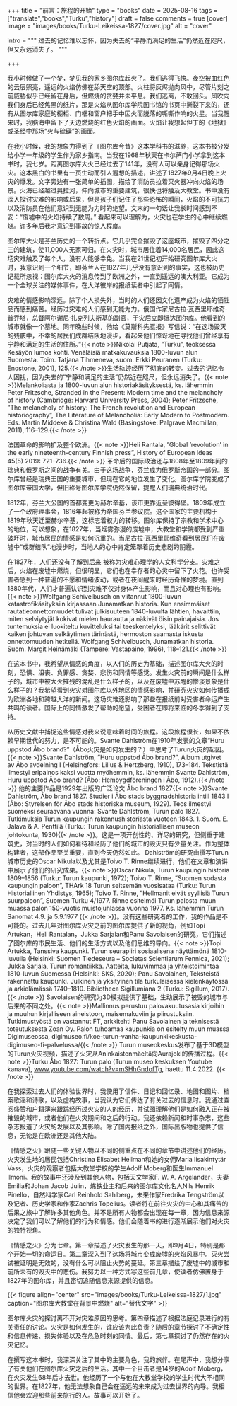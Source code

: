 +++
title = "前言：旅程的开始"
type  = "books"
date = 2025-08-16
tags = ["translate","books","Turku","history"]
draft = false
comments = true
[cover]
image = "images/books/Turku-Leikeissa-1827/cover.jpg"
alt   = "cover"

intro = """
过去的记忆难以忘怀，因为失去的“平静而满足的生活”仍然近在咫尺，但又永远消失了。
"""

+++


我小时候做了一个梦，梦见我的家乡图尔库起火了。我们逃得飞快。夜空被血红色的云层照亮，遥远的火焰仿佛在舔天空的顶部。火柱将灰烬抛向风中，尽管片刻之前威胁似乎已经留在身后，但燃烧的贪婪并未平息。我们逃离，不敢回头。风吹向我们身后已经焦黑的纸片，那是火焰从图尔库学院图书馆的书页中撕裂下来的，还有从图尔库家庭的橱柜、门框和窗户把手中因火而脱落的嘶嘶作响的火星。当我醒来时，我脑海中留下了天边燃烧的红色火焰的画面。火焰让我想起但丁的《地狱》或圣经中那场“火与硫磺”的画面。

在我小时候，我的想象力得到了《图尔库今昔》这本学科书的滋养，这本书被分发给小学一年级的学生作为家乡指南。当我在1968年秋天在卡尔萨门小学拿到这本书时，我七岁。距离图尔库大火已经过去了141年，没有人可以亲身记得那场火灾。这本黑白的书里有一页生动而引人遐想的描述，讲述了1827年9月4日晚上火灾的爆发。文字旁边有一张简单的插图，描绘了消防员拉着灭火器冲向火焰的场景。火海已经越过奥拉河，伸向城市的重要建筑，很快也将触及大教堂。书中没有深入探讨灾难的影响或后果，但是孩子们记住了那些恐怖的瞬间，火焰的不可抗力以及消防员在他们意识到无能为力时的绝望。文末的一句话让我长时间感到不安：“废墟中的火焰持续了数周。” 看起来可以理解为，火灾也在学生的心中继续燃烧。许多年后我才意识到事故的惊人程度。

图尔库大火是芬兰历史的一个转折点。它几乎完全摧毁了这座城市，摧毁了四分之三的建筑，使11,000人无家可归。在火灾时，城市居住着14,000名居民，因此这场灾难触及了每个人，没有人能够幸免。当我在21世纪初开始研究图尔库大火时，我意识到一个细节，即芬兰人在1827年几乎没有意识到的事实，这也被历史记载所忽视：图尔库大火的消息传到了欧洲之外，一直到遥远的澳大利亚。它成为一个全球关注的媒体事件，在大洋彼岸的报纸读者中引起了同情。

灾难的情感影响深远。除了个人损失外，当时的人们还因文化遗产成为火焰的牺牲品而感到痛苦。经历过灾难的人们感到无能为力。俄国作家尼古拉·瓦西里耶维奇·普乔塔，总督阿尔谢尼·扎克列夫斯基的副官，于灾后立即抵达图尔库。他看到的城市就像一个墓地。同年晚些时候，他给《莫斯科先驱报》写信说：“在这场毁灭的残骸中，不幸的居民们成群结队地漫步，看起来他们惊讶地在寻找他们曾经享有宁静和满足的生活的住所。”{{< note >}}Nikolai Putjata, ”Turku”, teoksessa Kesäyön lumoa kohti. Venäläisiä
matkakuvauksia 1800-luvun alun Suomesta. Toim. Tatjana Tihmeneva,
suom. Erkki Peuranen (Turku: Enostone, 2001), 125.{{< /note >}}生活轨迹经历了彻底的转变。过去的记忆令人困扰，因为失去的“宁静和满足的生活”仍然近在咫尺，但永远消失了。{{< note >}}Melankoliasta ja 1800-luvun alun historiakäsityksestä, ks. lähemmin
 Peter Fritzsche, Stranded in the Present: Modern time and the melancholy
 of history (Cambridge: Harvard University Press, 2004); Peter Fritzsche,
 ”The melancholy of history: The French revolution and European
 historiography”, The Literature of Melancholia: Early  Modern to
 Postmodern. Eds. Martin Middeke & Christina Wald (Basingstoke:
 Palgrave Macmillan, 2011), 116–129.{{< /note >}}

法国革命的影响扩及整个欧洲。{{< note >}}Heli Rantala, ”Global ’revolution’ in the early nineteenth-century
 Finnish press”, History of European Ideas 45(5) 2019: 721–736.{{< /note >}} 革命后的国际政治还与1808年至1809年间的瑞典和俄罗斯之间的战争有关。由于这场战争，芬兰成为俄罗斯帝国的一部分。图尔库曾经是瑞典王国的重要城市，但现在它的地位发生了变化。图尔库学院变成了图尔库帝国大学，但旧称号图尔库学院仍然保留，提醒人们瑞典统治时代。

1812年，芬兰大公国的首都变更为赫尔辛基，该市更靠近圣彼得堡。1809年成立了一个政府理事会，1816年起被称为帝国芬兰参议院。这个国家的主要机构于1819年秋天迁至赫尔辛基，这标志着权力的转移。图尔库保持了宗教和学术中心的地位，可以想象，在1827年，当烟雾弥漫的废墟中，大教堂和学院都受到严重破坏时，城市居民的情感是如何沉重的。当尼古拉·瓦西里耶维奇看到居民们在废墟中“成群结队”地漫步时，当地人的心中肯定笼罩着历史悲剧的阴霾。

在1827年，人们还没有了解到后来 被称为灾难心理学的人文科学分支。灾难之后，火焰在废墟中燃烧，但很明显，它们也在幸存者的心灵中留下了火花。也许受害者感到一种普遍的不愿和情绪波动，或者在夜间醒来时经历奇怪的梦境。直到1880年代，人们才普遍认识到灾难不仅对身体产生影响，而且对心理也有影响。{{< note >}}Wolfgang Schivelbusch on viitannut 1800-luvun katastrofikäsityksiin
 kirjassaan Junamatkan historia. Kun ensimmäiset rautatieonnettomuudet
 tulivat julkisuuteen 1840-luvulta lähtien, havaittiin, miten selviytyjät
 kokivat mielen haurautta ja näkivät öisin painajaisia. Jos tuntemuksia ei
 luokiteltu kuvitteluksi tai teeskentelyksi, lääkärit selittivät kaiken johtuvan
 selkäytimen tärinästä, hermoston saamasta iskusta onnettomuuden hetkellä.
 Wolfgang Schivelbusch, Junamatkan historia. Suom. Margit Heinämäki
 (Tampere: Vastapaino, 1996), 118–121.{{< /note >}}

在这本书中，我希望从情感的角度，以人们的历史为基础，描述图尔库大火的时刻，恐惧、沮丧、负罪感、贪婪、悲伤和同情等感觉。发生火灾前的瞬间是什么样子的，城市中被大火摧残的混乱是什么样子的，以及在废墟中苏醒的惨淡景象是什么样子的？我希望看到火灾对图尔库以外地区的情感影响，并研究火灾如何传播成为欧洲各地和跨越大洋的新闻。这场灾难还影响了那些在报纸前对受害者命运产生共鸣的读者。国际上的同情激发了帮助的愿望，受困者在即将来临的冬季得到了支持。

从历史文献中捕捉这些情感对我来说意味着时间的旅程。这段旅程很长，如果不依赖早期世代的努力，是不可能的。Svante Dahlström在1910年发表的文章“Huru uppstod Åbo brand?”（Åbo火灾是如何发生的？）中思考了Turun火灾的起因。{{< note >}}Svante Dahlström, ”Huru uppstod Åbo brand?”, Album utgivet av Åbo
 avdelning I (Helsingfors: Lilius & Hertzberg, 1910), 173–184. Tekstistä
 ilmestyi eripainos kaksi vuotta myöhemmin, ks. lähemmin Svante
 Dahlström, Huru uppstod Åbo brand? (Åbo: Hembygdföreningen i Åbo,
 1912).{{< /note >}} 他的主要作品是1929年出版的广泛论文 Åbo brand 1827{{< note >}}Svante Dahlström, Åbo brand 1827. Studier i Åbo stads
 byggnadshistoria intill 1843 I (Åbo: Styrelsen för Åbo stads historiska
 museum, 1929). Teos ilmestyi suomeksi seuraavana vuonna: Svante
 Dahlström, Turun palo 1827. Tutkimuksia Turun kaupungin
 rakennushistoriasta vuoteen 1843. 1. Suom. E. Jalava & A. Penttilä (Turku:
 Turun kaupungin historiallisen museon johtokunta, 1930){{< /note >}}。这是一项开创性的、详尽的研究，但侧重于建筑史，对当时的人们如何看待和经历了他们的城市的毁灭只有少量关注。作为整体构建者，这部作品至关重要，直到今天仍然如此。 Dahlström的研究由撰写Turun城市历史的Oscar Nikula以及尤其是Toivo T. Rinne继续进行，他们在文章和演讲中展示了他们的研究成果。{{< note >}}Oscar Nikula, Turun kaupungin historia 1809–1856 (Turku: Turun
kaupunki, 1972); Toivo T. Rinne, ”Suomen sodasta kaupungin paloon”,
 THArk 18 Turun seitsemän vuosisataa (Turku: Turun Historiallinen
 Yhdistys, 1965); Toivo T. Rinne, ”Hellmanit eivät syyllisiä Turun
 suurpaloon”, Suomen Turku 4/1977. Rinne esitelmöi Turun palosta muun
 muassa palon 150-vuotis muistojuhlassa vuonna 1977. Ks. lähemmin Turun
 Sanomat 4.9. ja 5.9.1977 {{< /note >}}。没有这些研究者的工作，我的作品是不可能的。过去几年对图尔库火灾之前的图尔库提供了新的视角，例如Topi Artukan，Heli Rantalan，Jukka Sarjalan和Panu Savolaisen的研究，它们描述了图尔库的市民生活、他们的生活方式以及他们思维的导向。{{< note >}}Topi Artukka, Tanssiva kaupunki. Turun seurapiiri sosiaalisena
 näyttämönä 1810-luvulla (Helsinki: Suomen Tiedeseura – Societas
 Scientiarum Fennica, 2021); Jukka Sarjala, Turun romantiikka. Aatteita,
 lukuvimmaa ja yhteistoimintaa 1810-luvun Suomessa (Helsinki: SKS,
 2020); Panu Savolainen, Teksteistä rakennettu kaupunki. Julkinen ja
 yksityinen tila turkulaisessa kielenkäytössä ja arkielämässä 1740–1810.
 Bibliotheca Sigillumiana 2 (Turku: Sigillum, 2017).{{< /note >}} Savolaisen的研究为3D模拟提供了基础，生动展示了被毁的城市与后来的不同之处。{{< note >}}Mallinnus perustuu palovakuutusasia kirjoihin ja muuhun kirjalliseen
 aineistoon, maisemakuviin ja piirustuksiin. Tutkimustyöstä on vastannut
 FT, arkkitehti Panu Savolainen ja teknisestä toteutuksesta Zoan Oy. Palon
 tuhoamaa kaupunkia on esitelty muun muassa Digimuseossa,
 digimuseo.fi/koe-turun-vanha-kaupunkikeskusta-digimuseo-fi-palvelussa/{{< /note >}} Turun museokeskus发布了基于3D模型的Turun火灾视频，描述了火灾从Aninkaistenmäeltä向Aurajoki的传播过程。{{< note >}}Turku Åbo 1827: Turun palo (Turun museo keskuksen Youtube
kanava), www.youtube.com/watch?v=mSHhGndofTg, haettu 11.4.2022.
{{< /note >}}

在我探索过去人们的体验世界时，我使用了信件、日记和回忆录、地图和图片、档案歌谣和诗歌，以及虚构故事，当我认为它们传达了有关过去的信息时。我通过查阅盛赞和户籍簿来跟踪经历过火灾的人的经历，并试图理解他们是如何融入正在被摧毁的城市，或者他们在火灾期间和之后的行动。我还依赖新闻和时事杂志，这些杂志报道了火灾的发展以及其影响。除了国内报纸之外，国际出版物也提供了信息，无论是在欧洲还是其他大陆。

《情感之火》跟随一些关键人物以不同的侧重点在不同的章节中讲述他们的经历。火灾发生地的居民包括Christina Elisabet Hellman和她的女佣Maria Iisakintytär Vass，火灾的观察者包括大教堂学校的学生Adolf Moberg和医生Immanuel Ilmoni。我的故事中还涉及到其他人物，包括天文学家F. W. A. Argelander，夫妻Emilia和Johan Jacob Julin，炼铁业主和后来的图尔库文化名人Nils Henrik Pinello，自然科学家Carl Reinhold Sahlberg，未来作家Fredrika Tengström以及记者、历史学家和作家Zachris Topelius。读者将在前往火灾的中心和其痛苦的后果之旅中了解许多其他角色。并不是所有人物都会出现在每一章，因为信息来源决定了我们可以了解他们的行为和情感。他们会随着书的进行逐渐展示他们对火灾的独特视角。

《情感之火》分为七章。第一章描述了火灾发生的那一天，即9月4日，特别是那个开始一切的命运日。第二章深入到了这场将城市变成废墟的火焰风暴中。灭火尝试被证明是无效的，没有什么可以阻止火势的蔓延。第三章描绘了废墟中的城市和前所未有的毁灭中的悲伤。我努力以一种方式写这些前几章，使读者仿佛置身于1827年的图尔库，并且密切追随信息来源提供的信息。

{{< figure align="center" src="images/books/Turku-Leikeissa-1827/1.jpg" caption="图尔库大教堂在背景中燃烧" alt="替代文字" >}}



图尔库火灾的探讨离不开对灾难原因的思考。第四章描述了根据法庭记录进行的有关责任的讨论。火灾是如何发生的，谁应该为此负责？随后的章节探讨了不确定性和信息传递、损失体验以及在危急时刻的同情。最后，第七章探讨了仍然存在的火灾记忆。

在撰写这本书时，我深深关注了其中的主要角色，我的旅伴。在尾声中，我想分享了有关他们在图尔库火灾之后的生活。其中一个目击者是14岁的Adolf Moberg，在火灾发生68年后才去世。他经历了一个与他在大教堂学校的学生时代大不相同的世界。在1827年，他无法想象自己会在遥远的未来成为过去世界的向导。我相信他会欢迎那些前来旅行的人。故事可以开始了。

